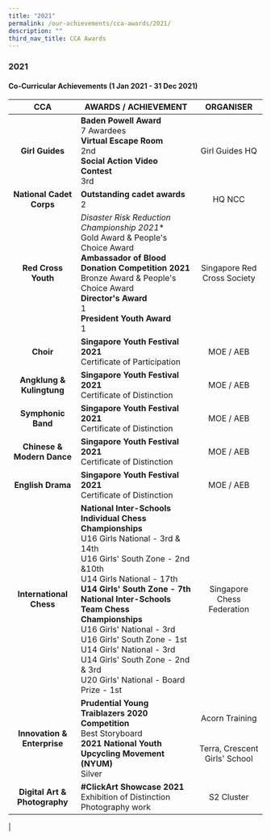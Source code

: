```yaml
---
title: "2021"
permalink: /our-achievements/cca-awards/2021/
description: ""
third_nav_title: CCA Awards
---
```

### **2021**
#### **Co-Curricular Achievements (1 Jan 2021 - 31 Dec 2021)**

| CCA | AWARDS / ACHIEVEMENT | ORGANISER |
|:---:|---|:---:|
| **Girl Guides** | **Baden Powell Award**<br>7 Awardees<br>**Virtual Escape Room**<br>2nd<br>**Social Action Video Contest**<br>3rd | Girl Guides HQ |
| **National Cadet Corps** | **Outstanding cadet awards**<br>2 | HQ NCC |
| **Red Cross Youth** | *Disaster Risk Reduction Championship 2021**<br>Gold Award & People's Choice Award<br>**Ambassador of Blood Donation Competition 2021**<br>Bronze Award & People's Choice Award<br>**Director's Award**<br>1<br>**President Youth Award**<br>1 | Singapore Red Cross Society |
| **Choir** | **Singapore Youth Festival 2021**<br>Certificate of Participation | MOE / AEB |
| **Angklung & Kulingtung** | **Singapore Youth Festival 2021**<br>Certificate of Distinction |  MOE / AEB |
| **Symphonic Band** | **Singapore Youth Festival 2021**<br>Certificate of Distinction |  MOE / AEB |
| **Chinese & Modern Dance** | **Singapore Youth Festival 2021**<br>Certificate of Distinction  |  MOE / AEB |
| **English Drama** | **Singapore Youth Festival 2021**<br>Certificate of Distinction  |  MOE / AEB |
| **International Chess** | **National Inter-Schools Individual Chess**<br>**Championships**<br>U16 Girls National - 3rd & 14th<br>U16 Girls' South Zone - 2nd &10th<br>U14 Girls National - 17th<br>**U14 Girls' South Zone - 7th National Inter-Schools Team Chess Championships**<br>U16 Girls' National - 3rd<br>U16 Girls' South Zone - 1st<br>U14 Girls' National - 3rd<br>U14 Girls' South Zone - 2nd & 3rd<br>U20 Girls' National - Board Prize - 1st | Singapore Chess Federation |
| **Innovation & Enterprise** | **Prudential Young Traiblazers 2020 Competition**<br>Best Storyboard<br>**2021 National Youth Upcycling Movement (NYUM)**<br>Silver  | Acorn Training<br><br><br>Terra, Crescent Girls' School |
| **Digital Art & Photography** | **#ClickArt Showcase 2021**<br>Exhibition of Distinction Photography work | S2 Cluster  |
|